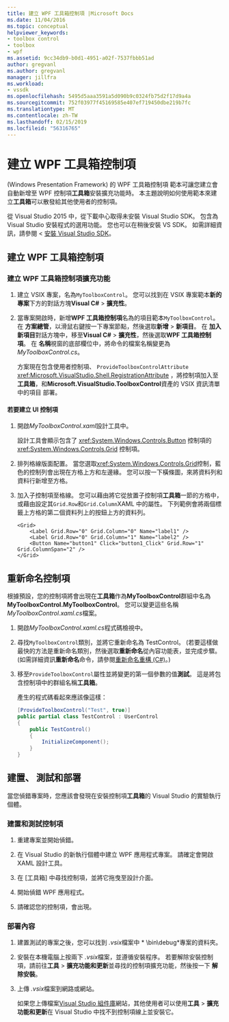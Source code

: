 ```yaml
---
title: 建立 WPF 工具箱控制項 |Microsoft Docs
ms.date: 11/04/2016
ms.topic: conceptual
helpviewer_keywords:
- toolbox control
- toolbox
- wpf
ms.assetid: 9cc34db9-b0d1-4951-a02f-7537fbbb51ad
author: gregvanl
ms.author: gregvanl
manager: jillfra
ms.workload:
- vssdk
ms.openlocfilehash: 5495d5aaa3591a5d090b9c0324fb75d2f17d9a4a
ms.sourcegitcommit: 752f03977f45169585e407ef719450dbe219b7fc
ms.translationtype: MT
ms.contentlocale: zh-TW
ms.lasthandoff: 02/15/2019
ms.locfileid: "56316765"
---
```

# <a name="create-a-wpf-toolbox-control"></a>建立 WPF 工具箱控制項
(Windows Presentation Framework) 的 WPF 工具箱控制項 範本可讓您建立會自動新增至 WPF 控制項**工具箱**安裝擴充功能時。 本主題說明如何使用範本來建立**工具箱**可以散發給其他使用者的控制項。

從 Visual Studio 2015 中，從下載中心取得未安裝 Visual Studio SDK。 包含為 Visual Studio 安裝程式的選用功能。 您也可以在稍後安裝 VS SDK。 如需詳細資訊，請參閱 <<c0> [ 安裝 Visual Studio SDK](../extensibility/installing-the-visual-studio-sdk.md)。

## <a name="create-a-wpf-toolbox-control"></a>建立 WPF 工具箱控制項

### <a name="create-an-extension-with-a-wpf-toolbox-control"></a>建立 WPF 工具箱控制項擴充功能

1. 建立 VSIX 專案，名為`MyToolboxControl`。 您可以找到在 VSIX 專案範本**新的專案**下方的對話方塊**Visual C#** > **擴充性**。

2. 當專案開啟時，新增**WPF 工具箱控制項**名為的項目範本`MyToolboxControl`。 在 **方案總管**，以滑鼠右鍵按一下專案節點，然後選取**新增** > **新項目**。 在 **加入新項目**對話方塊中，移至**Visual C#** > **擴充性**，然後選取**WPF 工具箱控制項**。 在 **名稱**視窗的底部欄位中，將命令的檔案名稱變更為*MyToolboxControl.cs*。

    方案現在包含使用者控制項、 `ProvideToolboxControlAttribute` <xref:Microsoft.VisualStudio.Shell.RegistrationAttribute> ，將控制項加入至**工具箱**，和**Microsoft.VisualStudio.ToolboxControl**資產的 VSIX 資訊清單中的項目 部署。

#### <a name="to-create-the-control-ui"></a>若要建立 UI 控制項

1. 開啟*MyToolboxControl.xaml*設計工具中。

    設計工具會顯示包含了 <xref:System.Windows.Controls.Button> 控制項的 <xref:System.Windows.Controls.Grid> 控制項。

2. 排列格線版面配置。 當您選取<xref:System.Windows.Controls.Grid>控制，藍色的控制列會出現在方格上方和左邊緣。 您可以按一下橫條圖，來將資料列和資料行新增至方格。

3. 加入子控制項至格線。 您可以藉由將它從放置子控制項**工具箱**一節的方格中，或藉由設定其`Grid.Row`和`Grid.Column`XAML 中的屬性。 下列範例會將兩個標籤上方格的第二個資料列上的按鈕上方的資料列。

    ```xaml
    <Grid>
        <Label Grid.Row="0" Grid.Column="0" Name="label1" />
        <Label Grid.Row="0" Grid.Column="1" Name="label2" />
        <Button Name="button1" Click="button1_Click" Grid.Row="1" Grid.ColumnSpan="2" />
    </Grid>
    ```

## <a name="renaming-the-control"></a>重新命名控制項
 根據預設，您的控制項將會出現在**工具箱**作為**MyToolboxControl**群組中名為**MyToolboxControl.MyToolboxControl**。 您可以變更這些名稱*MyToolboxControl.xaml.cs*檔案。

1. 開啟*MyToolboxControl.xaml.cs*程式碼檢視中。

2. 尋找`MyToolboxControl`類別，並將它重新命名為 TestControl。 (若要這樣做最快的方法是重新命名類別，然後選取**重新命名**從內容功能表，並完成步驟。 (如需詳細資訊**重新命名**命令，請參閱[重新命名重構 (C#)](../ide/reference/rename.md)。)

3. 移至`ProvideToolboxControl`屬性並將變更的第一個參數的值**測試**。 這是將包含控制項中的群組名稱**工具箱**。

    產生的程式碼看起來應該像這樣：

    ```csharp
    [ProvideToolboxControl("Test", true)]
    public partial class TestControl : UserControl
    {
        public TestControl()
        {
            InitializeComponent();
        }
    }
    ```

## <a name="build-test-and-deployment"></a>建置、 測試和部署
 當您偵錯專案時，您應該會發現在安裝控制項**工具箱**的 Visual Studio 的實驗執行個體。

### <a name="to-build-and-test-the-control"></a>建置和測試控制項

1. 重建專案並開始偵錯。

2. 在 Visual Studio 的新執行個體中建立 WPF 應用程式專案。 請確定會開啟 XAML 設計工具。

3. 在 [工具箱]  中尋找控制項，並將它拖曳至設計介面。

4. 開始偵錯 WPF 應用程式。

5. 請確認您的控制項，會出現。

### <a name="to-deploy-the-control"></a>部署內容

1. 建置測試的專案之後，您可以找到 *.vsix*檔案中 * \bin\debug\*專案的資料夾。

2. 安裝在本機電腦上按兩下 *.vsix*檔案，並遵循安裝程序。 若要解除安裝控制項，請前往**工具** > **擴充功能和更新**並尋找的控制項擴充功能，然後按一下 **解除安裝**。

3. 上傳 *.vsix*檔案到網路或網站。

    如果您上傳檔案[Visual Studio 組件庫](http://go.microsoft.com/fwlink/?LinkID=123847)網站，其他使用者可以使用**工具** > **擴充功能和更新**在 Visual Studio 中找不到控制項線上並安裝它。
